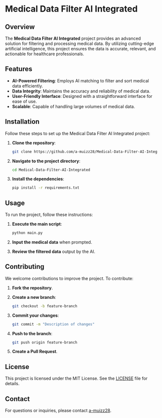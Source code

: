 # Medical Data Filter AI Integrated

## Overview
The **Medical Data Filter AI Integrated** project provides an advanced solution for filtering and processing medical data. By utilizing cutting-edge artificial intelligence, this project ensures the data is accurate, relevant, and actionable for healthcare professionals.

## Features
- **AI-Powered Filtering**: Employs AI matching to filter and sort medical data efficiently.
- **Data Integrity**: Maintains the accuracy and reliability of medical data.
- **User-Friendly Interface**: Designed with a straightforward interface for ease of use.
- **Scalable**: Capable of handling large volumes of medical data.

## Installation
Follow these steps to set up the Medical Data Filter AI Integrated project:

1. **Clone the repository**:
   ```bash
   git clone https://github.com/a-muizz28/Medical-Data-Filter-AI-Integrated.git
   ```

2. **Navigate to the project directory**:
   ```bash
   cd Medical-Data-Filter-AI-Integrated
   ```

3. **Install the dependencies**:
   ```bash
   pip install -r requirements.txt
   ```

## Usage
To run the project, follow these instructions:

1. **Execute the main script**:
   ```bash
   python main.py
   ```

2. **Input the medical data** when prompted.

3. **Review the filtered data** output by the AI.

## Contributing
We welcome contributions to improve the project. To contribute:

1. **Fork the repository**.

2. **Create a new branch**:
   ```bash
   git checkout -b feature-branch
   ```

3. **Commit your changes**:
   ```bash
   git commit -m "Description of changes"
   ```

4. **Push to the branch**:
   ```bash
   git push origin feature-branch
   ```

5. **Create a Pull Request**.

## License
This project is licensed under the MIT License. See the [LICENSE](LICENSE) file for details.

## Contact
For questions or inquiries, please contact [a-muizz28](https://github.com/a-muizz28).

